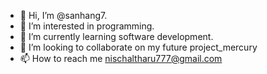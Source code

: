 - 👋 Hi, I’m @sanhang7.
- 👀 I’m interested in programming.
- 🌱 I’m currently learning software development.
- 💞️ I’m looking to collaborate on my future project_mercury
- 📫 How to reach me nischaltharu777@gmail.com

<!---
sanhang7/sanhang7 is a ✨ special ✨ repository because its `README.md` (this file) appears on your GitHub profile.
You can click the Preview link to take a look at your changes.
--->
